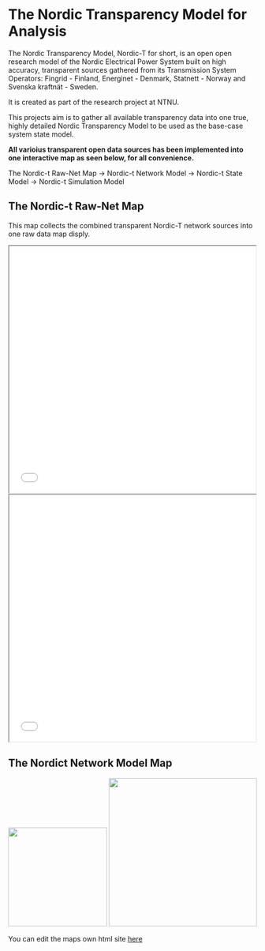 # The Nordic Transparency Model for Analysis
The Nordic Transparency Model, Nordic-T for short, is an open open research model of the Nordic Electrical Power System built on high accuracy, transparent sources gathered from its Transmission System Operators: Fingrid - Finland, Energinet - Denmark, Statnett - Norway and Svenska kraftnät - Sweden. 

It is created as part of the research project at NTNU.

This projects aim is to gather all available transparency data into one true, highly detailed Nordic Transparency Model to be used as the base-case system state model.

**All varioius transparent open data sources has been implemented into one interactive map as seen below, for all convenience.**

The Nordic-t Raw-Net Map -> Nordic-t Network Model -> Nordic-t State Model -> Nordic-t Simulation Model
## The Nordic-t Raw-Net Map

This map collects the combined transparent Nordic-T network sources into one raw data map disply.

<iframe src="data/maps/nordict_raw-net_map.html" height="500" width="500"></iframe> <iframe src="nordic_state_model_map.html" height="500" width="500"></iframe>

## The Nordict Network Model Map

<img src="data/maps/nordict_raw-net_map.html" width="200"/> <img src="https://openclipart.org/download/71101/two.svg" width="300"/>


You can edit the maps own html site [here](https://github.com/ocrj/nordic/blob/gh-pages/nordic_state_model_map.html)
